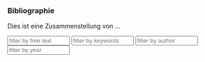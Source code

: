 ### Bibliographie
<p>Dies ist eine Zusammenstellung von ...</p>

<input type="text" class="form-control textfield" style="width:140px;display:inline" onkeyup="filter('freetext');" id="freetext" placeholder="filter by free text" />
<input type="text" class="form-control textfield" style="width:140px;display:inline" onkeyup="filter('keyword');" id="keyword" placeholder="filter by keywords" />
<input type="text" class="form-control textfield" style="width:140px;display:inline" onkeyup="filter('author');" id="author" placeholder="filter by author" />
<input type="text" class="form-control textfield" style="width:140px;display:inline" onkeyup="filter('year');" id="year" placeholder="filter by year" />

<div id="bibliography"></div>
